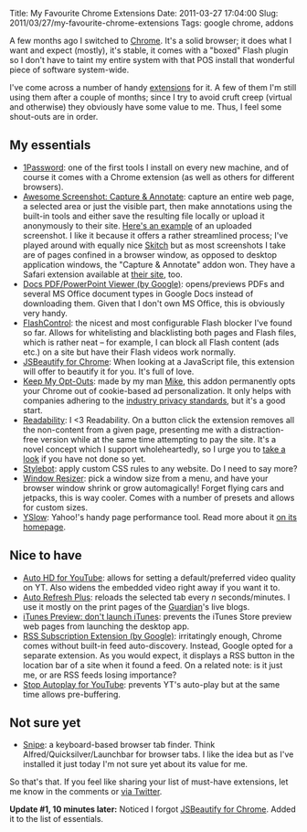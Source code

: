 Title: My Favourite Chrome Extensions
Date: 2011-03-27 17:04:00
Slug: 2011/03/27/my-favourite-chrome-extensions
Tags: google chrome, addons


A few months ago I switched to [Chrome][1]. It's a solid browser; it does what
I want and expect (mostly), it's stable, it comes with a "boxed" Flash plugin
so I don't have to taint my entire system with that POS install that wonderful
piece of software system-wide.

I've come across a number of handy [extensions][2] for it. A few of them I'm
still using them after a couple of months; since I try to avoid cruft creep
(virtual and otherwise) they obviously have some value to me. Thus, I feel
some shout-outs are in order.

## My essentials

  * [1Password][3]: one of the first tools I install on every new machine, and of course it comes with a Chrome extension (as well as others for different browsers).
  * [Awesome Screenshot: Capture & Annotate][4]: capture an entire web page, a selected area or just the visible part, then make annotations using the built-in tools and either save the resulting file locally or upload it anonymously to their site. [Here's an example][5] of an uploaded screenshot. I like it because it offers a rather streamlined process; I've played around with equally nice [Skitch][6] but as most screenshots I take are of pages confined in a browser window, as opposed to desktop application windows, the "Capture & Annotate" addon won. They have a Safari extension available at [their site][7], too.
  * [Docs PDF/PowerPoint Viewer (by Google)][8]: opens/previews PDFs and several MS Office document types in Google Docs instead of downloading them. Given that I don't own MS Office, this is obviously very handy.
  * [FlashControl][9]: the nicest and most configurable Flash blocker I've found so far. Allows for whitelisting and blacklisting both pages and Flash files, which is rather neat – for example, I can block all Flash content (ads etc.) on a site but have their Flash videos work normally.
  * [JSBeautify for Chrome][10]: When looking at a JavaScript file, this extension will offer to beautify it for you. It's full of love.
  * [Keep My Opt-Outs][11]: made by my man [Mike][12], this addon permanently opts your Chrome out of cookie-based ad personalization. It only helps with companies adhering to the [industry privacy standards][13], but it's a good start.
  * [Readability][14]: I <3 Readability. On a button click the extension removes all the non-content from a given page, presenting me with a distraction-free version while at the same time attempting to pay the site. It's a novel concept which I support wholeheartedly, so I urge you to [take a look][15] if you have not done so yet.
  * [Stylebot][16]: apply custom CSS rules to any website. Do I need to say more?
  * [Window Resizer][17]: pick a window size from a menu, and have your browser window shrink or grow automagically! Forget flying cars and jetpacks, this is way cooler. Comes with a number of presets and allows for custom sizes.
  * [YSlow][18]: Yahoo!'s handy page performance tool. Read more about it [on its homepage][19].

## Nice to have

  * [Auto HD for YouTube][20]: allows for setting a default/preferred video quality on YT. Also widens the embedded video right away if you want it to.
  * [Auto Refresh Plus][21]: reloads the selected tab every _n_ seconds/minutes. I use it mostly on the print pages of the [Guardian][22]'s live blogs.
  * [iTunes Preview: don't launch iTunes][23]: prevents the iTunes Store preview web pages from launching the desktop app.
  * [RSS Subscription Extension (by Google)][24]: irritatingly enough, Chrome comes without built-in feed auto-discovery. Instead, Google opted for a separate extension. As you would expect, it displays a RSS button in the location bar of a site when it found a feed. On a related note: is it just me, or are RSS feeds losing importance?
  * [Stop Autoplay for YouTube][25]: prevents YT's auto-play but at the same time allows pre-buffering.

## Not sure yet

  * [Snipe][26]: a keyboard-based browser tab finder. Think Alfred/Quicksilver/Launchbar for browser tabs. I like the idea but as I've installed it just today I'm not sure yet about its value for me.

So that's that. If you feel like sharing your list of must-have extensions,
let me know in the comments or [via Twitter][27].

**Update #1, 10 minutes later:** Noticed I forgot [JSBeautify for Chrome][10]. Added it to the list of essentials.

   [1]: http://google.com/chrome/
   [2]: https://chrome.google.com/webstore
   [3]: http://agilewebsolutions.com/products/1Password
   [4]: https://chrome.google.com/webstore/detail/alelhddbbhepgpmgidjdcjakblofbmce
   [5]: http://awesomescreenshot.com/07aa6wd44
   [6]: http://skitch.com/
   [7]: http://awesomescreenshot.com/
   [8]: https://chrome.google.com/webstore/detail/nnbmlagghjjcbdhgmkedmbmedengocbn
   [9]: https://chrome.google.com/webstore/detail/mfidmkgnfgnkihnjeklbekckimkipmoe
   [10]: https://github.com/rixth/jsbeautify-for-chrome
   [11]: https://chrome.google.com/webstore/detail/hhnjdplhmcnkiecampfdgfjilccfpfoe
   [12]: http://mikewest.org/
   [13]: http://www.aboutads.info/choices/
   [14]: https://www.readability.com/account/tools
   [15]: http://www.readability.com/
   [16]: https://chrome.google.com/webstore/detail/oiaejidbmkiecgbjeifoejpgmdaleoha
   [17]: https://chrome.google.com/webstore/detail/kkelicaakdanhinjdeammmilcgefonfh
   [18]: https://chrome.google.com/webstore/detail/ninejjcohidippngpapiilnmkgllmakh
   [19]: https://developer.yahoo.com/yslow/
   [20]: https://chrome.google.com/webstore/detail/kaielpkecabnggniojjhghggjedkecfj
   [21]: https://chrome.google.com/webstore/detail/oilipfekkmncanaajkapbpancpelijih
   [22]: http://guardian.co.uk/
   [23]: https://chrome.google.com/webstore/detail/oookoagggbojjfppmpolekejedpkjkmi
   [24]: https://chrome.google.com/webstore/detail/nlbjncdgjeocebhnmkbbbdekmmmcbfjd
   [25]: https://chrome.google.com/webstore/detail/lgdfnbpkmkkdhgidgcpdkgpdlfjcgnnh
   [26]: https://chrome.google.com/webstore/detail/glmjakogmemenallddiiajdgjfoogegl
   [27]: http://twitter.com/municode
